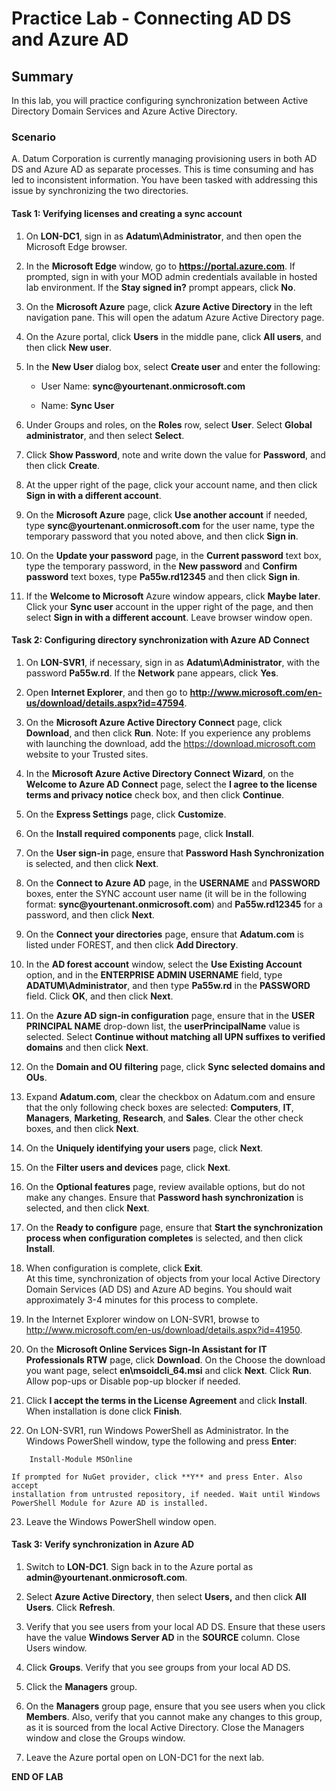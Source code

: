 # Practice Lab - Connecting AD DS and Azure AD

## Summary

In this lab, you will practice configuring synchronization between Active Directory Domain Services and Azure Active Directory.

### Scenario

A. Datum Corporation is currently managing provisioning users in both AD DS and Azure AD as separate processes.  This is time consuming and has led to inconsistent information. You have been tasked with addressing this issue by synchronizing the two directories.

#### Task 1: Verifying licenses and creating a sync account

1.  On **LON-DC1**, sign in as **Adatum\\Administrator**, and then open the
    Microsoft Edge browser.

2.  In the **Microsoft Edge** window, go to **https://portal.azure.com**. If
    prompted, sign in with your MOD admin credentials available in hosted lab
    environment. If the **Stay signed in?** prompt appears, click **No**.

3.  On the **Microsoft Azure** page, click **Azure Active Directory** in the
    left navigation pane. This will open the adatum Azure Active Directory page.

6.  On the Azure portal, click **Users** in the middle pane, click **All
    users**, and then click **New user**.

7.  In the **New User** dialog box, select **Create user** and enter the following:

    -  User Name: **sync\@yourtenant.onmicrosoft.com**

    -  Name: **Sync User**

8. Under Groups and roles, on the **Roles** row, select **User**. 
    Select **Global administrator**, and then select **Select**.

8.  Click **Show Password**, note and write down the value for **Password**, and
    then click **Create**.

9.  At the upper right of the page, click your account name, and then click
    **Sign in with a different account**.

11. On the **Microsoft Azure** page, click **Use another account** if needed,
    type **sync\@yourtenant.onmicrosoft.com** for the user name, type the
    temporary password that you noted above, and then click **Sign in**.

12. On the **Update your password** page, in the **Current password** text box,
    type the temporary password, in the **New password** and **Confirm
    password** text boxes, type **Pa55w.rd12345** and then click **Sign in**.

13. If the **Welcome to Microsoft** Azure window appears, click **Maybe later**.
    Click your **Sync user** account in the upper right of the page, and then
    select **Sign in with a different account**. Leave browser window open.

#### Task 2: Configuring directory synchronization with Azure AD Connect

1.  On **LON-SVR1**, if necessary, sign in as **Adatum\\Administrator**, with
    the password **Pa55w.rd**. If the **Network** pane appears, click **Yes**.

2.  Open **Internet Explorer**, and then go to
    **http://www.microsoft.com/en-us/download/details.aspx?id=47594**.

3.  On the **Microsoft Azure Active Directory Connect** page, click
    **Download**, and then click **Run**. Note: If you experience any problems
    with launching the download, add the https://download.microsoft.com website
    to your Trusted sites.

4.  In the **Microsoft Azure Active Directory Connect Wizard**, on the **Welcome
    to Azure AD Connect** page, select the **I agree to the license terms and
    privacy notice** check box, and then click **Continue**.

5.  On the **Express Settings** page, click **Customize**.

6.  On the **Install required components** page, click **Install**.

7.  On the **User sign-in** page, ensure that **Password Hash Synchronization**
    is selected, and then click **Next**.

8.  On the **Connect to Azure AD** page, in the **USERNAME** and **PASSWORD**
    boxes, enter the SYNC account user name (it will be in the following format:
    **sync\@yourtenant.onmicrosoft.com**) and **Pa55w.rd12345** for a password, and
    then click **Next**.

9.  On the **Connect your directories** page, ensure that **Adatum.com** is listed
    under FOREST, and then click **Add Directory**.

10. In the **AD forest account** window, select the **Use Existing Account**
    option, and in the **ENTERPRISE ADMIN USERNAME** field, type
    **ADATUM\\Administrator**, and then type **Pa55w.rd** in the **PASSWORD**
    field. Click **OK**, and then click **Next**.

11. On the **Azure AD sign-in configuration** page, ensure that in the **USER
    PRINCIPAL NAME** drop-down list, the **userPrincipalName** value is
    selected. Select **Continue without matching all UPN suffixes to verified
    domains** and then click **Next**.

12. On the **Domain and OU filtering** page, click **Sync selected domains and
    OUs**.

13. Expand **Adatum.com**, clear the checkbox on Adatum.com and ensure that the
    only following check boxes are selected: **Computers**, **IT**,
    **Managers**, **Marketing**, **Research**, and **Sales**. Clear the other
    check boxes, and then click **Next**.

14. On the **Uniquely identifying your users** page, click **Next**.

15. On the **Filter users and devices** page, click **Next**.

16. On the **Optional features** page, review available options, but do not make
    any changes. Ensure that **Password hash synchronization** is selected, and
    then click **Next**.

17. On the **Ready to configure** page, ensure that **Start the synchronization
    process when configuration completes** is selected, and then click
    **Install**.

18. When configuration is complete, click **Exit**.  
    At this time, synchronization of objects from your local Active Directory
    Domain Services (AD DS) and Azure AD begins. You should wait approximately
    3-4 minutes for this process to complete.

19. In the Internet Explorer window on LON-SVR1, browse to
    <http://www.microsoft.com/en-us/download/details.aspx?id=41950>.

20. On the **Microsoft Online Services Sign-In Assistant for IT Professionals
    RTW** page, click **Download**. On the Choose the download you want page,
    select **en\\msoidcli_64.msi** and click **Next**. Click **Run**. Allow pop-ups
    or Disable pop-up blocker if needed.

21. Click **I accept the terms in the License Agreement** and click **Install**.
    When installation is done click **Finish**.

22. On LON-SVR1, run Windows PowerShell as Administrator. In the Windows
    PowerShell window, type the following and press **Enter**: 
    
```
    Install-Module MSOnline

```    
    If prompted for NuGet provider, click **Y** and press Enter. Also accept
    installation from untrusted repository, if needed. Wait until Windows
    PowerShell Module for Azure AD is installed.

23. Leave the Windows PowerShell window open.

#### Task 3: Verify synchronization in Azure AD

1.  Switch to **LON-DC1**. Sign back in to the Azure portal as **admin\@yourtenant.onmicrosoft.com**.

2.  Select  **Azure Active Directory**, then select **Users,** and then click **All Users**. Click **Refresh**.

3.  Verify that you see users from your local AD DS. Ensure that these users
    have the value **Windows Server AD** in the **SOURCE** column. Close Users
    window.

4.  Click **Groups**. Verify that you see groups from your local AD DS.

5.  Click the **Managers** group.

6.  On the **Managers** group page, ensure that you see users when you click
    **Members**. Also, verify that you cannot make any changes to this group, as
    it is sourced from the local Active Directory. Close the Managers window and
    close the Groups window.

7.  Leave the Azure portal open on LON-DC1 for the next lab.

**END OF LAB**